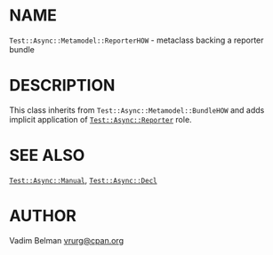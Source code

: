NAME
====



`Test::Async::Metamodel::ReporterHOW` - metaclass backing a reporter bundle

DESCRIPTION
===========



This class inherits from `Test::Async::Metamodel::BundleHOW` and adds implicit application of [`Test::Async::Reporter`](../Reporter.md) role.

SEE ALSO
========

[`Test::Async::Manual`](../Manual.md), [`Test::Async::Decl`](../Decl.md)

AUTHOR
======

Vadim Belman <vrurg@cpan.org>

